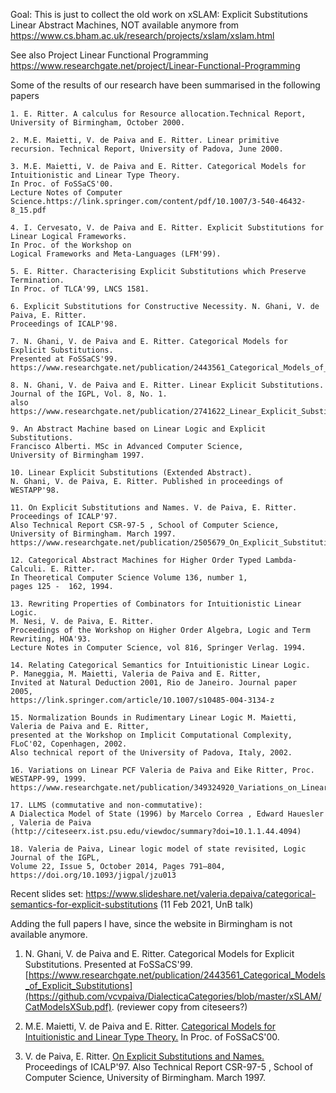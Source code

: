 Goal: This is just to collect the old work on xSLAM: Explicit Substitutions Linear Abstract Machines, 
NOT available anymore from https://www.cs.bham.ac.uk/research/projects/xslam/xslam.html 

See also Project Linear Functional Programming 
https://www.researchgate.net/project/Linear-Functional-Programming

Some of the results of our research have been summarised in the following papers

    1. E. Ritter. A calculus for Resource allocation.Technical Report, University of Birmingham, October 2000.

    2. M.E. Maietti, V. de Paiva and E. Ritter. Linear primitive recursion. Technical Report, University of Padova, June 2000.

    3. M.E. Maietti, V. de Paiva and E. Ritter. Categorical Models for Intuitionistic and Linear Type Theory. 
    In Proc. of FoSSaCS'00. 
    Lecture Notes of Computer Science.https://link.springer.com/content/pdf/10.1007/3-540-46432-8_15.pdf

    4. I. Cervesato, V. de Paiva and E. Ritter. Explicit Substitutions for Linear Logical Frameworks. 
    In Proc. of the Workshop on 
    Logical Frameworks and Meta-Languages (LFM'99). 

    5. E. Ritter. Characterising Explicit Substitutions which Preserve Termination. 
    In Proc. of TLCA'99, LNCS 1581. 

    6. Explicit Substitutions for Constructive Necessity. N. Ghani, V. de Paiva, E. Ritter. 
    Proceedings of ICALP'98.

    7. N. Ghani, V. de Paiva and E. Ritter. Categorical Models for Explicit Substitutions. 
    Presented at FoSSaCS'99. 
    https://www.researchgate.net/publication/2443561_Categorical_Models_of_Explicit_Substitutions

    8. N. Ghani, V. de Paiva and E. Ritter. Linear Explicit Substitutions. 
    Journal of the IGPL, Vol. 8, No. 1.
    also https://www.researchgate.net/publication/2741622_Linear_Explicit_Substitutions

    9. An Abstract Machine based on Linear Logic and Explicit Substitutions. 
    Francisco Alberti. MSc in Advanced Computer Science, 
    University of Birmingham 1997.

    10. Linear Explicit Substitutions (Extended Abstract). 
    N. Ghani, V. de Paiva, E. Ritter. Published in proceedings of WESTAPP'98. 

    11. On Explicit Substitutions and Names. V. de Paiva, E. Ritter. 
    Proceedings of ICALP'97. 
    Also Technical Report CSR-97-5 , School of Computer Science, University of Birmingham. March 1997.
    https://www.researchgate.net/publication/2505679_On_Explicit_Substitutions_and_Names

    12. Categorical Abstract Machines for Higher Order Typed Lambda-Calculi. E. Ritter. 
    In Theoretical Computer Science Volume 136, number 1, 
    pages 125 -  162, 1994.

    13. Rewriting Properties of Combinators for Intuitionistic Linear Logic. 
    M. Nesi, V. de Paiva, E. Ritter. 
    Proceedings of the Workshop on Higher Order Algebra, Logic and Term Rewriting, HOA'93. 
    Lecture Notes in Computer Science, vol 816, Springer Verlag. 1994.

    14. Relating Categorical Semantics for Intuitionistic Linear Logic.
    P. Maneggia, M. Maietti, Valeria de Paiva and E. Ritter, 
    Invited at Natural Deduction 2001, Rio de Janeiro. Journal paper  2005,
    https://link.springer.com/article/10.1007/s10485-004-3134-z
    
    15. Normalization Bounds in Rudimentary Linear Logic M. Maietti, Valeria de Paiva and E. Ritter, 
    presented at the Workshop on Implicit Computational Complexity, FLoC'02, Copenhagen, 2002. 
    Also technical report of the University of Padova, Italy, 2002.
    
    16. Variations on Linear PCF Valeria de Paiva and Eike Ritter, Proc. WESTAPP-99, 1999. 
    https://www.researchgate.net/publication/349324920_Variations_on_Linear_PCF
    
    17. LLMS (commutative and non-commutative):
    A Dialectica Model of State (1996) by Marcelo Correa , Edward Hauesler , Valeria de Paiva 
    (http://citeseerx.ist.psu.edu/viewdoc/summary?doi=10.1.1.44.4094)
    
    18. Valeria de Paiva, Linear logic model of state revisited, Logic Journal of the IGPL, 
    Volume 22, Issue 5, October 2014, Pages 791–804, https://doi.org/10.1093/jigpal/jzu013

Recent slides set: https://www.slideshare.net/valeria.depaiva/categorical-semantics-for-explicit-substitutions
(11 Feb 2021, UnB talk)

Adding the full papers I have, since the website in Birmingham is not available anymore.

1. N. Ghani, V. de Paiva and E. Ritter. Categorical Models for Explicit Substitutions. 
    Presented at FoSSaCS'99. 
    [https://www.researchgate.net/publication/2443561_Categorical_Models_of_Explicit_Substitutions](https://github.com/vcvpaiva/DialecticaCategories/blob/master/xSLAM/CatModelsXSub.pdf). (reviewer copy from citeseers?)

2. M.E. Maietti, V. de Paiva and E. Ritter. [Categorical Models for Intuitionistic and Linear Type Theory.](https://github.com/vcvpaiva/DialecticaCategories/blob/master/xSLAM/CatModelsILT1999.pdf) 
    In Proc. of FoSSaCS'00.

3. V. de Paiva, E. Ritter. [On Explicit Substitutions and Names.](https://github.com/vcvpaiva/DialecticaCategories/blob/master/xSLAM/On_Explicit_Substitutions_and_Names.pdf)  
    Proceedings of ICALP'97. 
    Also Technical Report CSR-97-5 , School of Computer Science, University of Birmingham. March 1997.
